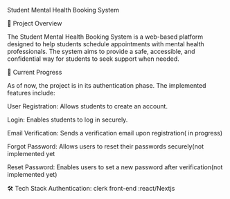 Student Mental Health Booking System

📌 Project Overview

The Student Mental Health Booking System is a web-based platform designed to help students schedule appointments with mental health professionals. The system aims to provide a safe, accessible, and confidential way for students to seek support when needed.

🚀 Current Progress

As of now, the project is in its authentication phase. The implemented features include:

User Registration: Allows students to create an account.

Login: Enables students to log in securely.

Email Verification: Sends a verification email upon registration( in progress)

Forgot Password: Allows users to reset their passwords securely(not implemented yet

Reset Password: Enables users to set a new password after verification(not implemented yet)

🛠️ Tech Stack
Authentication: clerk
front-end :react/Nextjs

